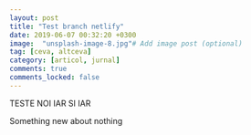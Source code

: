 ```yaml
---
layout: post
title: "Test branch netlify"
date: 2019-06-07 00:32:20 +0300
image:  "unsplash-image-8.jpg"# Add image post (optional)
tag: [ceva, altceva]
category: [articol, jurnal]
comments: true
comments_locked: false
---
```

TESTE NOI IAR SI IAR

Something new about nothing
